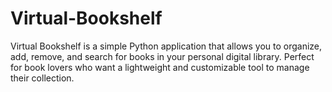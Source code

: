 # Virtual-Bookshelf

Virtual Bookshelf is a simple Python application that allows you to organize, add, remove, and search for books in your personal digital library. Perfect for book lovers who want a lightweight and customizable tool to manage their collection.

